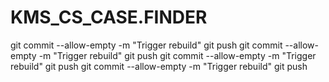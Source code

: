 # KMS_CS_CASE.FINDER
git commit --allow-empty -m "Trigger rebuild"
git push
git commit --allow-empty -m "Trigger rebuild"
git push
git commit --allow-empty -m "Trigger rebuild"
git push
git commit --allow-empty -m "Trigger rebuild"
git push
